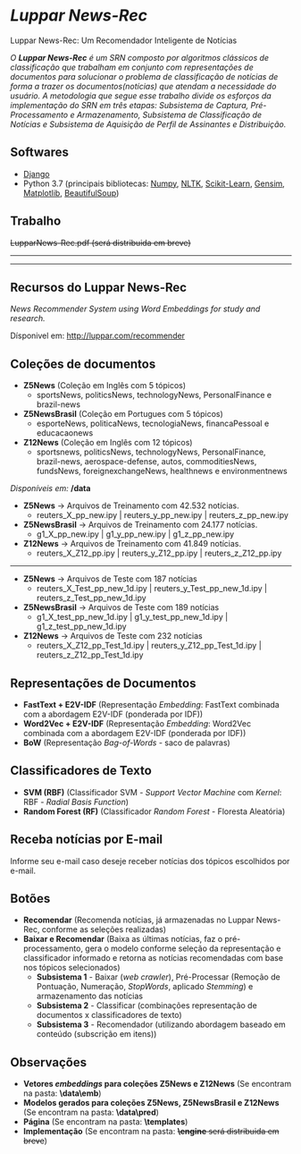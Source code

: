 # *Luppar News-Rec*
Luppar News-Rec: Um Recomendador Inteligente de Notícias

*O **Luppar News-Rec** é um SRN composto por algoritmos clássicos de classificação que trabalham em conjunto com representações de documentos para solucionar o problema de classificação de notícias de forma a trazer os documentos(notícias) que atendam a necessidade do usuário. A metodologia que segue esse trabalho divide os esforços da implementação do SRN em três etapas: Subsistema de Captura, Pré-Processamento e Armazenamento, Subsistema de Classificação de Notícias e Subsistema de Aquisição de Perfil de Assinantes e Distribuição.*

Softwares
---------
- <a href='https://www.djangoproject.com/'>Django</a>
- Python 3.7 (principais bibliotecas: <a href='https://numpy.org/'>Numpy</a>, 
                                      <a href='https://www.nltk.org/'>NLTK</a>,
                                      <a href='https://scikit-learn.org/stable/'>Scikit-Learn</a>,
                                      <a href='https://radimrehurek.com/gensim/'>Gensim</a>,
                                      <a href='https://matplotlib.org/'>Matplotlib</a>,
                                      <a href='https://www.crummy.com/software/BeautifulSoup/bs4/doc/'>BeautifulSoup</a>)



Trabalho
------------
~~LupparNews-Rec.pdf (será distribuida em breve)~~

--------------------------------------------------------------------------------------------------
--------------------------------------------------------------------------------------------------
Recursos do Luppar News-Rec
-----------
*News Recommender System using Word Embeddings for study and research.*

Dísponivel em: http://luppar.com/recommender

Coleções de documentos
-----
- **Z5News** (Coleção em Inglês com 5 tópicos)
    - sportsNews, politicsNews, technologyNews, PersonalFinance e brazil-news 
- **Z5NewsBrasil** (Coleção em Portugues com 5 tópicos)
    - esporteNews, politicaNews, tecnologiaNews, financaPessoal e educacaonews
- **Z12News** (Coleção em Inglês com 12 tópicos)
    - sportsnews, politicsNews, technologyNews, PersonalFinance, brazil-news, aerospace-defense, autos, commoditiesNews, fundsNews, foreignexchangeNews, healthnews e environmentnews 

*Disponíveis em:* **/data**
- **Z5News** -> Arquivos de Treinamento com 42.532 notícias.
    - reuters_X_pp_new.ipy | reuters_y_pp_new.ipy | reuters_z_pp_new.ipy
- **Z5NewsBrasil** -> Arquivos de Treinamento com 24.177 notícias. 
    - g1_X_pp_new.ipy | g1_y_pp_new.ipy | g1_z_pp_new.ipy
- **Z12News** -> Arquivos de Treinamento com 41.849 notícias.
    - reuters_X_Z12_pp.ipy | reuters_y_Z12_pp.ipy | reuters_z_Z12_pp.ipy
-----
- **Z5News** -> Arquivos de Teste com 187 notícias
    - reuters_X_Test_pp_new_1d.ipy | reuters_y_Test_pp_new_1d.ipy | reuters_z_Test_pp_new_1d.ipy
- **Z5NewsBrasil** -> Arquivos de Teste com 189 notícias
    - g1_X_test_pp_new_1d.ipy | g1_y_test_pp_new_1d.ipy | g1_z_test_pp_new_1d.ipy
- **Z12News** -> Arquivos de Teste com 232 notícias
    - reuters_X_Z12_pp_Test_1d.ipy | reuters_y_Z12_pp_Test_1d.ipy | reuters_z_Z12_pp_Test_1d.ipy

Representações de Documentos
-------------
- **FastText + E2V-IDF** (Representação *Embedding*: FastText combinada com a abordagem E2V-IDF (ponderada por IDF))
- **Word2Vec + E2V-IDF** (Representação *Embedding*: Word2Vec combinada com a abordagem E2V-IDF (ponderada por IDF))
- **BoW** (Representação *Bag-of-Words* - saco de palavras)

Classificadores de Texto
-------------
- **SVM (RBF)** (Classificador SVM - *Support Vector Machine* com *Kernel*: RBF - *Radial Basis Function*)
- **Random Forest (RF)** (Classificador *Random Forest* - Floresta Aleatória)

Receba notícias por E-mail
-------------
Informe seu e-mail caso deseje receber notícias dos tópicos escolhidos por e-mail.

Botões
-------------
- **Recomendar** (Recomenda notícias, já armazenadas no Luppar News-Rec, conforme as seleções realizadas)
- **Baixar e Recomendar** (Baixa as últimas notícias, faz o pré-processamento, gera o modelo conforme seleção da representação e classificador informado e retorna as notícias recomendadas com base nos tópicos selecionados)
    - **Subsistema 1** - Baixar (*web crawler*), Pré-Processar (Remoção de Pontuação, Numeração, *StopWords*, aplicado *Stemming*) e armazenamento das notícias
    - **Subsistema 2** - Classificar (combinações representação de documentos x classificadores de texto)
    - **Subsistema 3** - Recomendador (utilizando abordagem baseado em conteúdo (subscrição em itens))

Observações
-------------
- **Vetores *embeddings* para coleções Z5News e Z12News** (Se encontram na pasta: **\data\emb**)
- **Modelos gerados para coleções Z5News, Z5NewsBrasil e Z12News** (Se encontram na pasta: **\data\pred**)
- **Página** (Se encontram na pasta: **\templates**)
- **Implementação** (Se encontram na pasta: ~~**\engine** será distribuida em breve~~)
